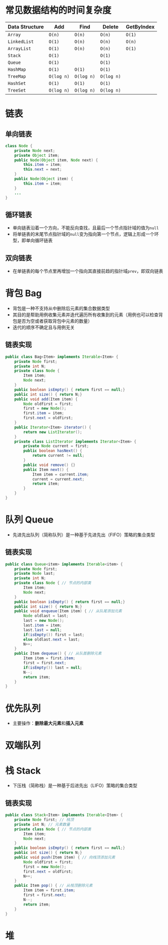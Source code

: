 # 常见数据结构的时间复杂度

| Data Structure | Add        | Find       | Delete     | GetByIndex |
| -------------- | ---------- | ---------- | ---------- | ---------- |
| `Array`        | `O(n)`     | `O(n)`     | `O(n)`     | `O(1)`     |
| `LinkedList`   | `O(1)`     | `O(n)`     | `O(n)`     | `O(n)`     |
| `ArrayList`    | `O(1)`     | `O(n)`     | `O(n)`     | `O(1)`     |
| `Stack`        | `O(1)`     |            | `O(1)`     |            |
| `Queue`        | `O(1)`     |            | `O(1)`     |            |
| `HashMap`      | `O(1)`     | `O(1)`     | `O(1)`     |            |
| `TreeMap`      | `O(log n)` | `O(log n)` | `O(log n)` |            |
| `HashSet`      | `O(1)`     | `O(1)`     | `O(1)`     |            |
| `TreeSet`      | `O(log n)` | `O(log n)` | `O(log n)` |            |

# 链表

## 单向链表

```java
class Node {
    private Node next;
    private Object item;
    public Node(Object item, Node next) {
        this.item = item;
        this.next = next;
    }
    public Node(Object item) {
        this.item = item;
    }
    ...
}
```

## 循环链表

- 单向链表沿着一个方向，不能反向查找，且最后一个节点指针域的值为`null`
- 将单链表的末尾节点指针域的`null`变为指向第一个节点，逻辑上形成一个环型，即单向循环链表

## 双向链表

- 在单链表的每个节点里再增加一个指向其直接前趋的指针域`prev`，即双向链表





# 背包 Bag

- 背包是一种不支持从中删除后元素的集合数据类型
- 其目的是帮助用例收集元素并迭代遍历所有收集到的元素（用例也可以检查背包是否为空或者获取背包中元素的数量）
- 迭代的顺序不确定且与用例无关

## 链表实现

```java
public class Bag<Item> implements Iterable<Item> {
    private Node first;
    private int N;
    private class Node {
        Item item;
        Node next;
    }
    public boolean isEmpty() { return first == null;}
    public int size() { return N;}
    public void add(Item item) {
        Node oldfirst = first;
        first = new Node();
        first.item = item;
        first.next = oldfirst;
    }
    public Iterator<Item> iterator() {
        return new ListIterator();
    }
    private class ListIterator implements Iterator<Item> {
        private Node current = first;
        public boolean hasNext() {
            return current != null;
        }
        public void remove() {}
      	public Item next() {
            Item item = current.item;
            current = current.next;
            return item;
        }  
    }
}
```



# 队列 Queue

- 先进先出队列（简称队列）是一种基于先进先出（FIFO）策略的集合类型

## 链表实现

```java
public class Queue<item> implements Iterable<item> {
    private Node first;
    private Node last;
    private int N;
    private class Node { // 节点的内部类
        Item item;
        Node next;
    }
    public boolean isEmpty() { return first == null;}
    public int size() { return N;}
    public void enqueue(Item item) { // 从队尾添加元素
        Node oldlast = last;
        last = new Node();
        last.item = item;
        last.last = null;
        if(isEmpty()) first = last;
        else oldlast.next = last;
        N++;
    }
    public Item dequeue() { // 从队首删除元素
        Item item = first.item;
        first = first.next;
        if(isEmpty()) last = null;
        N--;
        return item;
    }
}
```



# 优先队列

- 主要操作：**删除最大元素**和**插入元素**

# 双端队列



# 栈 Stack

- 下压栈（简称栈）是一种基于后进先出（LIFO）策略的集合类型

## 链表实现

```java
public class Stack<Item> implements Iterable<Item> {
    private Node first; // 栈顶
    private int N; // 元素数量
    private class Node { // 节点的内部类
        Item item;
        Node next;
    }
    public boolean isEmpty() { return first == null;}
    public int size() { return N;}
    public void push(Item item) { // 向栈顶添加元素
        Node oldfirst = first;
        first = new Node();
        first.next = oldfirst;
        N++;
    }
    public Item pop() { // 从栈顶删除元素
        Item item = first.item;
        first = first.next;
        N--;
        return item;
    }
}
```



# 堆 